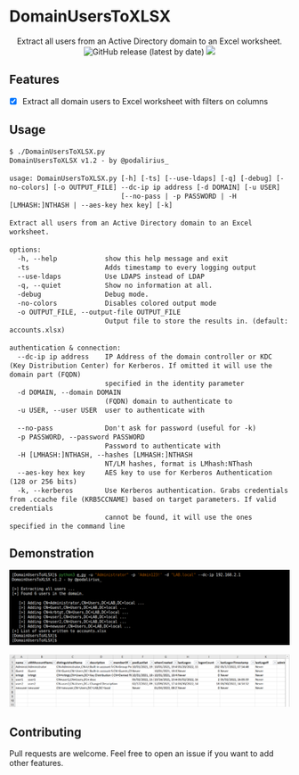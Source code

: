 # DomainUsersToXLSX

<p align="center">
  Extract all users from an Active Directory domain to an Excel worksheet. 
  <br>
  <img alt="GitHub release (latest by date)" src="https://img.shields.io/github/v/release/p0dalirius/DomainUsersToXLSX">
  <a href="https://twitter.com/intent/follow?screen_name=podalirius_" title="Follow"><img src="https://img.shields.io/twitter/follow/podalirius_?label=Podalirius&style=social"></a>
  <br>
</p>

## Features

 - [x] Extract all domain users to Excel worksheet with filters on columns

## Usage

```
$ ./DomainUsersToXLSX.py 
DomainUsersToXLSX v1.2 - by @podalirius_

usage: DomainUsersToXLSX.py [-h] [-ts] [--use-ldaps] [-q] [-debug] [-no-colors] [-o OUTPUT_FILE] --dc-ip ip address [-d DOMAIN] [-u USER]
                            [--no-pass | -p PASSWORD | -H [LMHASH:]NTHASH | --aes-key hex key] [-k]

Extract all users from an Active Directory domain to an Excel worksheet.

options:
  -h, --help            show this help message and exit
  -ts                   Adds timestamp to every logging output
  --use-ldaps           Use LDAPS instead of LDAP
  -q, --quiet           Show no information at all.
  -debug                Debug mode.
  -no-colors            Disables colored output mode
  -o OUTPUT_FILE, --output-file OUTPUT_FILE
                        Output file to store the results in. (default: accounts.xlsx)

authentication & connection:
  --dc-ip ip address    IP Address of the domain controller or KDC (Key Distribution Center) for Kerberos. If omitted it will use the domain part (FQDN)
                        specified in the identity parameter
  -d DOMAIN, --domain DOMAIN
                        (FQDN) domain to authenticate to
  -u USER, --user USER  user to authenticate with

  --no-pass             Don't ask for password (useful for -k)
  -p PASSWORD, --password PASSWORD
                        Password to authenticate with
  -H [LMHASH:]NTHASH, --hashes [LMHASH:]NTHASH
                        NT/LM hashes, format is LMhash:NThash
  --aes-key hex key     AES key to use for Kerberos Authentication (128 or 256 bits)
  -k, --kerberos        Use Kerberos authentication. Grabs credentials from .ccache file (KRB5CCNAME) based on target parameters. If valid credentials
                        cannot be found, it will use the ones specified in the command line
```

## Demonstration

![](./.github/extract.png)

![](./.github/excel.png)

## Contributing

Pull requests are welcome. Feel free to open an issue if you want to add other features.
